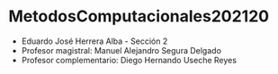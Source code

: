 # MetodosComputacionales202120
- Eduardo José Herrera Alba - Sección 2
- Profesor magistral: Manuel Alejandro Segura Delgado
- Profesor complementario: Diego Hernando Useche Reyes 